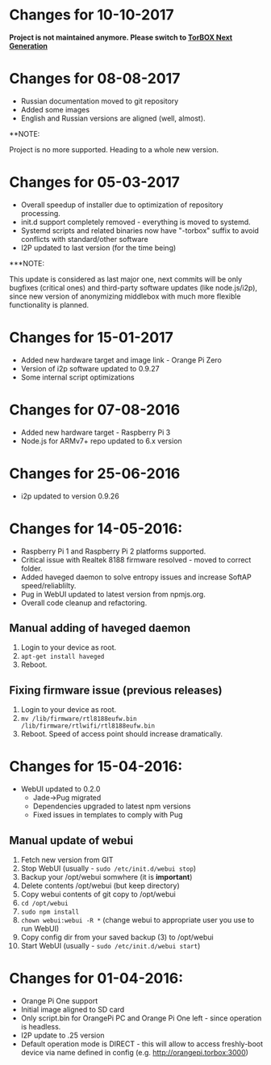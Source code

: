 # Changes for 10-10-2017

**Project is not maintained anymore. Please switch to [TorBOX Next Generation](https://github.com/znoxx/tbng)**

# Changes for 08-08-2017

* Russian documentation moved to git repository
* Added some images
* English and Russian versions are aligned (well, almost).

**NOTE:

Project is no more supported. Heading to a whole new version.

# Changes for 05-03-2017

* Overall speedup of installer due to optimization of repository processing.
* init.d support completely removed - everything is moved to systemd.
* Systemd scripts and related binaries now have "-torbox" suffix to avoid conflicts with standard/other software
* I2P updated to last version (for the time being)

***NOTE: 

This update is considered as last major one, next commits will be only bugfixes (critical ones) and third-party  software updates 
(like node.js/i2p), since new version of anonymizing middlebox with much more flexible functionality is planned.

# Changes for 15-01-2017

* Added new hardware target and image link - Orange Pi Zero
* Version of i2p software updated to 0.9.27
* Some internal script optimizations


# Changes for 07-08-2016

* Added new hardware target - Raspberry Pi 3
* Node.js for ARMv7+ repo updated to 6.x version

# Changes for 25-06-2016

* i2p updated to version 0.9.26

# Changes for 14-05-2016:

* Raspberry Pi 1 and Raspberry Pi 2 platforms supported.
* Critical issue with Realtek 8188 firmware resolved - moved to correct folder.
* Added haveged daemon to solve entropy issues and increase SoftAP speed/reliablilty.
* Pug in WebUI updated to latest version from npmjs.org.
* Overall code cleanup and refactoring.

## Manual adding of haveged daemon

1. Login to your device as root.
2. `apt-get install haveged`
3. Reboot.

## Fixing firmware issue (previous releases)

1. Login to your device as root.
2. `mv /lib/firmware/rtl8188eufw.bin /lib/firmware/rtlwifi/rtl8188eufw.bin`
3. Reboot. Speed of access point should increase dramatically.

# Changes for 15-04-2016:
* WebUI updated to 0.2.0
    * Jade->Pug migrated
    * Dependencies upgraded to latest npm versions
    * Fixed issues in templates to comply with Pug

## Manual update of webui

1. Fetch new version from GIT
2. Stop WebUI (usually - `sudo /etc/init.d/webui stop`)
3. Backup your /opt/webui somwhere (it is **important**)
4. Delete contents /opt/webui (but keep directory)
5. Copy webui contents of git copy to /opt/webui
6. `cd /opt/webui`
7. `sudo npm install`
8. `chown webui:webui -R *` (change webui to appropriate user you use to run WebUI)
9. Copy config dir from your saved backup (3) to /opt/webui
10. Start WebUI (usually - `sudo /etc/init.d/webui start`)

# Changes for 01-04-2016:

* Orange Pi One support
* Initial image aligned to SD card
* Only script.bin for OrangePi PC and Orange Pi One left - since operation is headless. 
* I2P update to .25 version 
* Default operation mode is DIRECT - this will allow to access freshly-boot device via name defined in config (e.g. http://orangepi.torbox:3000)
